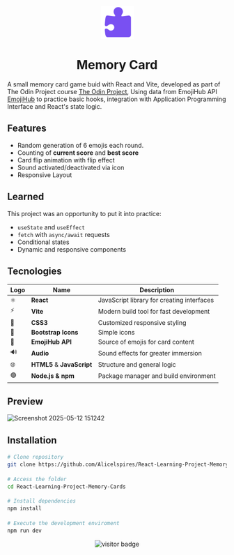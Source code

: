 <div align="center">
  <img width="75px" src="/public/img/icons8-puzzle-96.png" alt="logo">
  <h1>Memory Card</h1>
</div>

A small memory card game buid with React and Vite, developed as part of The Odin Project course [The Odin Project](https://www.theodinproject.com/), Using data from EmojiHub API [EmojiHub](https://github.com/cheatsnake/emojihub) to practice basic hooks, integration with Application Programming Interface and React's state logic. 

## Features

* Random generation of 6 emojis each round.
* Counting of **current score** and **best score**
* Card flip animation with flip effect
* Sound activated/deactivated via icon
* Responsive Layout

## Learned

This project was an opportunity to put it into practice:

* `useState` and `useEffect`
* `fetch` with `async/await` requests
* Conditional states
* Dynamic and responsive components

## Tecnologies

Logo  | Name                       | Description
------|----------------------------|--------------------------
⚛️   | **React**                  | JavaScript library for creating interfaces
⚡   | **Vite**                   | Modern build tool for fast development
🎨   | **CSS3**                   | Customized responsive styling
🧩   | **Bootstrap Icons**        | Simple icons
🧠   | **EmojiHub API**           | Source of emojis for card content
🔊   | **Audio**                  | Sound effects for greater immersion
🌐   | **HTML5** & **JavaScript** | Structure and general logic
🟢   | **Node.js & npm**          | Package manager and build environment

## Preview 

![Screenshot 2025-05-12 151242](https://github.com/user-attachments/assets/b11fdd9e-ab45-49f4-9e88-60dd492a3b5d)

## Installation

```bash
# Clone repository
git clone https://github.com/Alicelspires/React-Learning-Project-Memory-Cards.git

# Access the folder
cd React-Learning-Project-Memory-Cards

# Install dependencies
npm install

# Execute the development enviroment
npm run dev
```

<div align="center">
  
![visitor badge](https://visitor-badge.laobi.icu/badge?page_id=Alicelspires.React-Learning-Project-Memory-Cards&left_color=grey&right_color=black&left_text=Visitors)

</div> 
